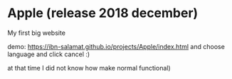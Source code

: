 # Apple (release 2018 december)
My first big website 

demo: https://ibn-salamat.github.io/projects/Apple/index.html
and choose language and click cancel :)

at that time I did not know how make normal functional)
